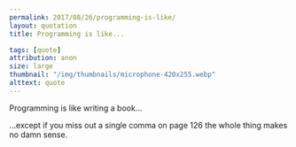 ```yaml
---
permalink: 2017/08/26/programming-is-like/
layout: quotation
title: Programming is like...

tags: [quote]
attribution: anon
size: large
thumbnail: "/img/thumbnails/microphone-420x255.webp"
alttext: quote
---
```


Programming is like writing a book...

...except if you miss out a single comma on page 126 the whole thing makes no damn sense.
